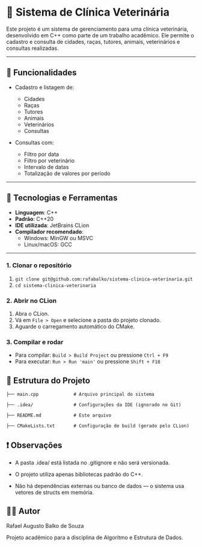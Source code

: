 # 🐾 Sistema de Clínica Veterinária

Este projeto é um sistema de gerenciamento para uma clínica veterinária, 
desenvolvido em C++ como parte de um trabalho acadêmico. Ele permite o 
cadastro e consulta de cidades, raças, tutores, animais, veterinários e 
consultas realizadas.

---

## 🚀 Funcionalidades

- Cadastro e listagem de:
    - Cidades
    - Raças
    - Tutores
    - Animais
    - Veterinários
    - Consultas


- Consultas com:
    - Filtro por data
    - Filtro por veterinário
    - Intervalo de datas
    - Totalização de valores por período

---

## 🧠 Tecnologias e Ferramentas

- **Linguagem**: C++
- **Padrão**: C++20
- **IDE utilizada**: JetBrains CLion
- **Compilador recomendado**:
    - Windows: MinGW ou MSVC
    - Linux/macOS: GCC

---

### 1. Clonar o repositório


1. `git clone git@github.com:rafabalko/sistema-clinica-veterinaria.git`
2. `cd sistema-clinica-veterinaria`

### 2. Abrir no CLion

1. Abra o CLion.
2. Vá em `File > Open` e selecione a pasta do projeto clonado.
3. Aguarde o carregamento automático do CMake.

### 3. Compilar e rodar

- Para compilar: `Build > Build Project` ou pressione `Ctrl + F9`
- Para executar: `Run > Run 'main'` ou pressione `Shift + F10`


## 📁 Estrutura do Projeto

    ├── main.cpp             # Arquivo principal do sistema
    
    ├── .idea/               # Configurações da IDE (ignorado no Git)
    
    ├── README.md            # Este arquivo
    
    ├── CMakeLists.txt       # Configuração de build (gerado pelo CLion)

## ❗ Observações

* A pasta .idea/ está listada no .gitignore e não será versionada.

* O projeto utiliza apenas bibliotecas padrão do C++. 

* Não há dependências externas ou banco de dados — o sistema usa vetores de structs em memória.

## 👨‍💻 Autor

Rafael Augusto Balko de Souza

Projeto acadêmico para a disciplina de Algoritmo e Estrutura de Dados.
